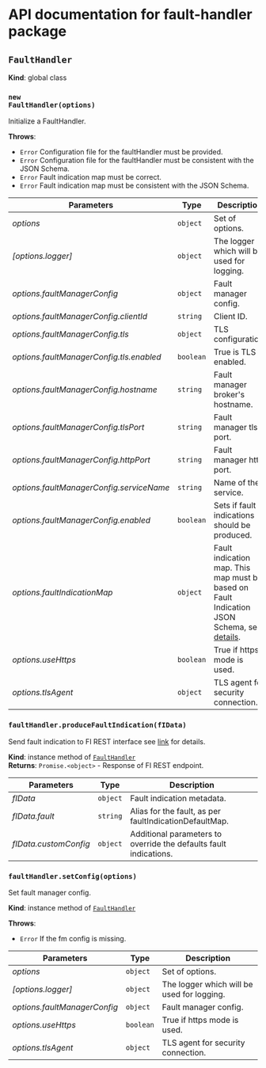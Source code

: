 # API documentation for fault-handler package

<!-- markdownlint-disable MD013 MD033 MD036 MD051 -->

## <code>FaultHandler</code>

**Kind**: global class

### <code>new FaultHandler(options)</code>

Initialize a FaultHandler.

**Throws**:

- <code>Error</code> Configuration file for the faultHandler must be provided.
- <code>Error</code> Configuration file for the faultHandler must be consistent with the JSON
Schema.
- <code>Error</code> Fault indication map must be correct.
- <code>Error</code> Fault indication map must be consistent with the JSON Schema.

| Parameters | Type | Description |
| --- | --- | --- |
| <var>options</var> | <code>object</code> | Set of options. |
| <var>[options.logger]</var> | <code>object</code> | The logger which will be used for logging. |
| <var>options.faultManagerConfig</var> | <code>object</code> | Fault manager config. |
| <var>options.faultManagerConfig.clientId</var> | <code>string</code> | Client ID. |
| <var>options.faultManagerConfig.tls</var> | <code>object</code> | TLS configuration. |
| <var>options.faultManagerConfig.tls.enabled</var> | <code>boolean</code> | True is TLS enabled. |
| <var>options.faultManagerConfig.hostname</var> | <code>string</code> | Fault manager broker's hostname. |
| <var>options.faultManagerConfig.tlsPort</var> | <code>string</code> | Fault manager tls port. |
| <var>options.faultManagerConfig.httpPort</var> | <code>string</code> | Fault manager http port. |
| <var>options.faultManagerConfig.serviceName</var> | <code>string</code> | Name of the service. |
| <var>options.faultManagerConfig.enabled</var> | <code>boolean</code> | Sets if fault indications should be produced. |
| <var>options.faultIndicationMap</var> | <code>object</code> | Fault indication map. This map must be based on Fault Indication JSON Schema, see [details](https://adp.ericsson.se/marketplace/alarm-handler/documentation/development/dpi/application-developers-guide#fault-indication-schema-definition). |
| <var>options.useHttps</var> | <code>boolean</code> | True if https mode is used. |
| <var>options.tlsAgent</var> | <code>object</code> | TLS agent for security connection. |

### <code>faultHandler.produceFaultIndication(fIData)</code>

Send fault indication to FI REST interface see
[link](https://adp.ericsson.se/marketplace/alarm-handler/documentation/development/dpi/user-guide)
for details.

**Kind**: instance method of [`FaultHandler`](#FaultHandler)\
**Returns**: <code>Promise.&lt;object&gt;</code> - Response of FI REST endpoint.

| Parameters | Type | Description |
| --- | --- | --- |
| <var>fIData</var> | <code>object</code> | Fault indication metadata. |
| <var>fIData.fault</var> | <code>string</code> | Alias for the fault, as per faultIndicationDefaultMap. |
| <var>fIData.customConfig</var> | <code>object</code> | Additional parameters to override the defaults fault indications. |

### <code>faultHandler.setConfig(options)</code>

Set fault manager config.

**Kind**: instance method of [`FaultHandler`](#FaultHandler)

**Throws**:

- <code>Error</code> If the fm config is missing.

| Parameters | Type | Description |
| --- | --- | --- |
| <var>options</var> | <code>object</code> | Set of options. |
| <var>[options.logger]</var> | <code>object</code> | The logger which will be used for logging. |
| <var>options.faultManagerConfig</var> | <code>object</code> | Fault manager config. |
| <var>options.useHttps</var> | <code>boolean</code> | True if https mode is used. |
| <var>options.tlsAgent</var> | <code>object</code> | TLS agent for security connection. |
